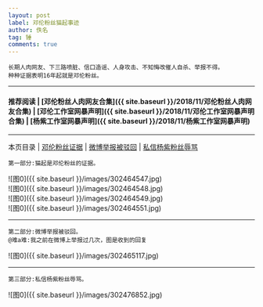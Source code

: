 ```yaml
---
layout: post
label: 邓伦粉丝猫起事迹
author: 佚名
tag: 锤
comments: true
---
```


    长期人肉网友、下三路喷脏、信口造谣、人身攻击、不知悔改催人自杀、举报不得。
    种种证据表明16年起就是邓伦粉丝。
    
---

#### 推荐阅读 | [邓伦粉丝人肉网友合集]({{ site.baseurl }}/2018/11/邓伦粉丝人肉网友合集) | [邓伦工作室网暴声明]({{ site.baseurl }}/2018/11/邓伦工作室网暴声明合集) | [杨紫工作室网暴声明]({{ site.baseurl }}/2018/11/杨紫工作室网暴声明)

---
本页目录 \| [邓伦粉丝证据](#dxjja) \| [微博举报被驳回](#dxjjb)  \| [私信杨紫粉丝辱骂](#dxjjc) 

<a name="dxjja"></a>

    第一部分:猫起是邓伦粉丝的证据。

![图0]({{ site.baseurl }}/images/302464547.jpg)    
![图0]({{ site.baseurl }}/images/302464548.jpg)    
![图0]({{ site.baseurl }}/images/302464549.jpg)    
![图0]({{ site.baseurl }}/images/302464551.jpg)    
    
---

<a name="dxjjb"></a>

    第二部分:微博举报被驳回。
    @难a难:我之前在微博上举报过几次，图是收到的回复

![图0]({{ site.baseurl }}/images/302465117.jpg) 

---

<a name="dxjjc"></a>

    第三部分:私信杨紫粉丝辱骂。

![图0]({{ site.baseurl }}/images/302476852.jpg) 

